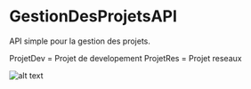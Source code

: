 # GestionDesProjetsAPI

API simple pour la gestion des projets.

ProjetDev = Projet de developement
ProjetRes = Projet reseaux

![alt text](https://i.imgur.com/DAOVZbU.png)
